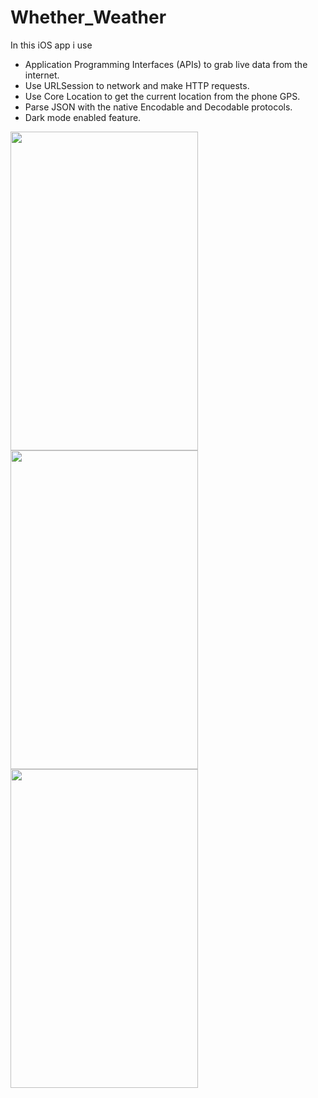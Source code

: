 # Whether_Weather

In this iOS app i use
- Application Programming Interfaces (APIs) to grab live data from the internet.
- Use URLSession to network and make HTTP requests.
- Use Core Location to get the current location from the phone GPS.
- Parse JSON with the native Encodable and Decodable protocols.
- Dark mode enabled feature.

<img src="https://user-images.githubusercontent.com/25341181/91547749-2bcc1900-e946-11ea-834a-a5b230e387aa.gif" width="300" height="510"> <img src="https://user-images.githubusercontent.com/25341181/91548226-e78d4880-e946-11ea-9017-ec4b1ebe674d.png" width="300" height="510"> <img src="https://user-images.githubusercontent.com/25341181/91548087-b1e85f80-e946-11ea-98f7-671c80bacc3b.png" width="300" height="510">
